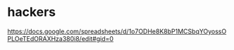 # hackers
https://docs.google.com/spreadsheets/d/1o7ODHe8K8bP1MCSbqYOyossOPLOeTEdORAXHza380i8/edit#gid=0
